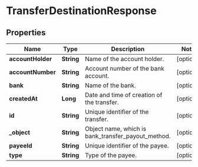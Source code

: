 

# TransferDestinationResponse

## Properties

Name | Type | Description | Notes
------------ | ------------- | ------------- | -------------
**accountHolder** | **String** | Name of the account holder. |  [optional]
**accountNumber** | **String** | Account number of the bank account. |  [optional]
**bank** | **String** | Name of the bank. |  [optional]
**createdAt** | **Long** | Date and time of creation of the transfer. |  [optional]
**id** | **String** | Unique identifier of the transfer. |  [optional]
**_object** | **String** | Object name, which is bank_transfer_payout_method. |  [optional]
**payeeId** | **String** | Unique identifier of the payee. |  [optional]
**type** | **String** | Type of the payee. |  [optional]





